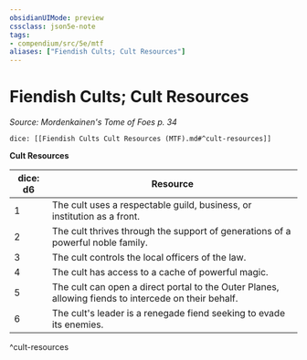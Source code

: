 ```yaml
---
obsidianUIMode: preview
cssclass: json5e-note
tags:
- compendium/src/5e/mtf
aliases: ["Fiendish Cults; Cult Resources"]
---
```

# Fiendish Cults; Cult Resources
*Source: Mordenkainen's Tome of Foes p. 34* 

`dice: [[Fiendish Cults Cult Resources (MTF).md#^cult-resources]]`

**Cult Resources**

| dice: d6 | Resource |
|----------|----------|
| 1 | The cult uses a respectable guild, business, or institution as a front. |
| 2 | The cult thrives through the support of generations of a powerful noble family. |
| 3 | The cult controls the local officers of the law. |
| 4 | The cult has access to a cache of powerful magic. |
| 5 | The cult can open a direct portal to the Outer Planes, allowing fiends to intercede on their behalf. |
| 6 | The cult's leader is a renegade fiend seeking to evade its enemies. |
^cult-resources